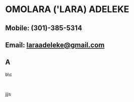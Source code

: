 #  OMOLARA ('LARA) ADELEKE
## Mobile: (301)-385-5314
## Email: laraadeleke@gmail.com

## A
b\c

&nbsp;

jjjs
